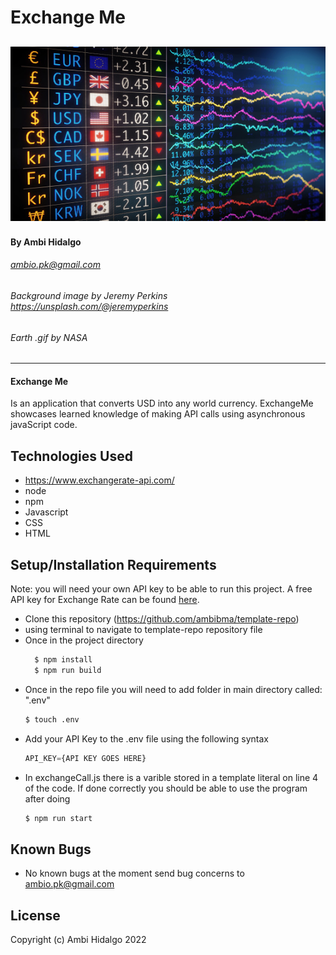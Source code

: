 
# Exchange Me
![](./src/assets/images/currency.jpg "currency image")
---
#### By Ambi Hidalgo 
###### ambio.pk@gmail.com
###### Background image by Jeremy Perkins https://unsplash.com/@jeremyperkins
###### Earth .gif by NASA

---

####  Exchange Me
Is an application that converts USD into any world currency. ExchangeMe showcases learned knowledge of making API calls using asynchronous javaScript code.

## Technologies Used
* https://www.exchangerate-api.com/
* node
* npm
* Javascript
* CSS
* HTML

## Setup/Installation Requirements
Note: you will need your own API key to be able to run this project. 
A free API key for Exchange Rate can be found [here]("https://www.exchangerate-api.com/").
* Clone this repository (https://github.com/ambibma/template-repo)
* using terminal to navigate to template-repo repository file
* Once in the project directory
  ```bash
    $ npm install
    $ npm run build
    ```
* Once in the repo file you will need to add folder in main directory called: ".env"
    ```bash
    $ touch .env
    ```
* Add your API Key to the .env file using the following syntax
    ```javaScript
    API_KEY={API KEY GOES HERE}
    ```
* In exchangeCall.js there is a varible stored in a template literal on line 4 of the code. If done correctly you should be able to use the program after doing
    ```bash
    $ npm run start
    ```

## Known Bugs

* No known bugs at the moment
send bug concerns to ambio.pk@gmail.com

## License


Copyright (c) Ambi Hidalgo 2022